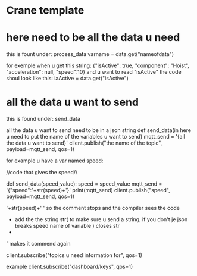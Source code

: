 # Crane template

# here need to be all the data u need
this is fount under: process_data
varname = data.get("nameofdata")

for exemple
when u get this string:
{"isActive": true, "component": "Hoist", "acceleration": null, "speed":10}
and u want to read "isActive" 
the code shoul look like this:
iaActive = data.get("isActive")

# all the data u want to send
this is found under: send_data

all the data u want to send need to be in a json string
def send_data(in here u need to put the name of the variables u want to send)
    mqtt_send = '{all the data u want to send}'
    client.publish("the name of the topic", payload=mqtt_send, qos=1)


for example u have a var named speed:

//code that gives the speed//

def send_data(speed_value):
    speed = speed_value
    mqtt_send = '{"speed":'+str(speed)+'}'
    print(mqtt_send)
    client.publish("speed", payload=mqtt_send, qos=1)

'+str(speed)+'
' so the comment stops and the compiler sees the code
+ add the the string
str( to make sure u send a string, if you don't je json breaks
speed name of variable
) closes str
+ 
' makes it commend again

client.subscribe("topics u need information for", qos=1)

example
client.subscribe("dashboard/keys", qos=1)